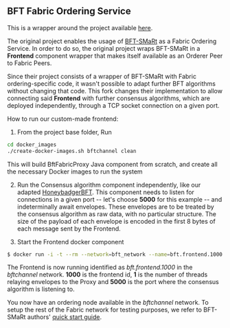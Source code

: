 ## BFT Fabric Ordering Service

This is a wrapper around the project available [here](https://github.com/bft-smart/fabric-orderingservice).

The original project enables the usage of [BFT-SMaRt](https://github.com/bft-smart/library) as a Fabric Ordering Service. In order to do so, the original project wraps BFT-SMaRt in a **Frontend** component wrapper that makes itself available as an Orderer Peer to Fabric Peers. 

Since their project consists of a wrapper of BFT-SMaRt with Fabric ordering-specific code, it wasn't possible to adapt further BFT algorithms without changing that code. This fork changes their implementation to allow connecting said **Frontend** with further consensus algorithms, which are deployed independently, through a TCP socket connection on a given port. 

How to run our custom-made frontend: 

1. From the project base folder, Run
```bash
cd docker_images
./create-docker-images.sh bftchannel clean
```

This will build BftFabricProxy Java component from scratch, and create all the necessary Docker images to run the system

2. Run the Consensus algorithm component independently, like our adapted [HoneybadgerBFT](https://github.com/miguelgnunes/HoneyBadgerBFT-Python.git). This component needs to listen for connections in a given port -- let's choose **5000** for this example -- and indeterminally await envelopes. These envelopes are to be treated by the consensus algorithm as raw data, with no particular structure. The size of the payload of each envelope is encoded in the first 8 bytes of each message sent by the Frontend.

3. Start the Frontend docker component
```bash
$ docker run -i -t --rm --network=bft_network --name=bft.frontend.1000 bftsmart/fabric-frontend:amd64-1.3.0 1000 1 5000
```

The Frontend is now running identified as *bft.frontend.1000* in the *bftchannel* network. **1000** is the frontend id, **1** is the number of threads relaying envelopes to the Proxy and **5000** is the port where the consensus algorithm is listening to.

You now have an ordering node available in the *bftchannel* network. To setup the rest of the Fabric network for testing purposes, we refer to BFT-SMaRt authors' [quick start guide](https://github.com/bft-smart/fabric-orderingservice/wiki/Quick-Start-v1.3).
